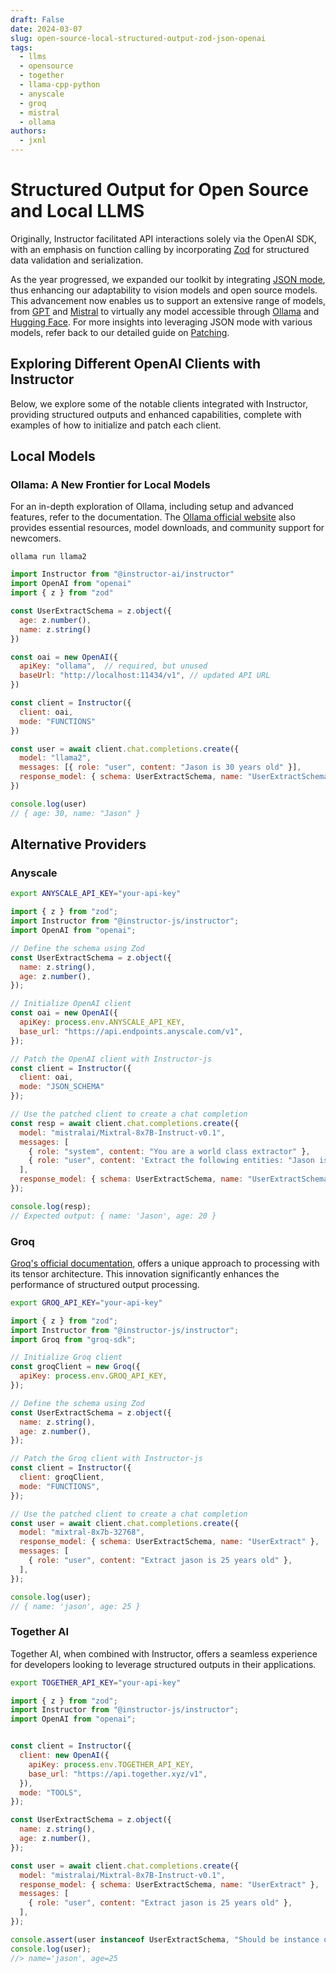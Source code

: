 ```yaml
---
draft: False
date: 2024-03-07
slug: open-source-local-structured-output-zod-json-openai
tags:
  - llms
  - opensource
  - together
  - llama-cpp-python
  - anyscale
  - groq
  - mistral
  - ollama
authors:
  - jxnl
---
```


# Structured Output for Open Source and Local LLMS

Originally, Instructor facilitated API interactions solely via the OpenAI SDK, with an emphasis on function calling by incorporating [Zod](https://zod.dev/) for structured data validation and serialization.

As the year progressed, we expanded our toolkit by integrating [JSON mode](../../concepts/patching.md#json-mode), thus enhancing our adaptability to vision models and open source models. This advancement now enables us to support an extensive range of models, from [GPT](https://openai.com/api/) and [Mistral](https://mistral.ai) to virtually any model accessible through [Ollama](https://ollama.ai) and [Hugging Face](https://huggingface.co/models). For more insights into leveraging JSON mode with various models, refer back to our detailed guide on [Patching](../../concepts/patching.md).

<!-- more -->

## Exploring Different OpenAI Clients with Instructor

Below, we explore some of the notable clients integrated with Instructor, providing structured outputs and enhanced capabilities, complete with examples of how to initialize and patch each client.

## Local Models

### Ollama: A New Frontier for Local Models

For an in-depth exploration of Ollama, including setup and advanced features, refer to the documentation. The [Ollama official website](https://ollama.ai/download) also provides essential resources, model downloads, and community support for newcomers.

```
ollama run llama2
```

```js
import Instructor from "@instructor-ai/instructor"
import OpenAI from "openai"
import { z } from "zod"

const UserExtractSchema = z.object({
  age: z.number(),
  name: z.string()
})

const oai = new OpenAI({
  apiKey: "ollama",  // required, but unused
  baseUrl: "http://localhost:11434/v1", // updated API URL
})

const client = Instructor({
  client: oai,
  mode: "FUNCTIONS"
})

const user = await client.chat.completions.create({
  model: "llama2",
  messages: [{ role: "user", content: "Jason is 30 years old" }],
  response_model: { schema: UserExtractSchema, name: "UserExtractSchema" }
})

console.log(user)
// { age: 30, name: "Jason" }
```

## Alternative Providers

### Anyscale

```bash
export ANYSCALE_API_KEY="your-api-key"
```

```js
import { z } from "zod";
import Instructor from "@instructor-js/instructor";
import OpenAI from "openai";

// Define the schema using Zod
const UserExtractSchema = z.object({
  name: z.string(),
  age: z.number(),
});

// Initialize OpenAI client
const oai = new OpenAI({
  apiKey: process.env.ANYSCALE_API_KEY,
  base_url: "https://api.endpoints.anyscale.com/v1",
});

// Patch the OpenAI client with Instructor-js
const client = Instructor({
  client: oai,
  mode: "JSON_SCHEMA"
});

// Use the patched client to create a chat completion
const resp = await client.chat.completions.create({
  model: "mistralai/Mixtral-8x7B-Instruct-v0.1",
  messages: [
    { role: "system", content: "You are a world class extractor" },
    { role: "user", content: 'Extract the following entities: "Jason is 20"' },
  ],
  response_model: { schema: UserExtractSchema, name: "UserExtractSchema" },
});

console.log(resp);
// Expected output: { name: 'Jason', age: 20 }
```

### Groq

[Groq's official documentation](https://groq.com/), offers a unique approach to processing with its tensor architecture. This innovation significantly enhances the performance of structured output processing.

```bash
export GROQ_API_KEY="your-api-key"
```

```js
import { z } from "zod";
import Instructor from "@instructor-js/instructor";
import Groq from "groq-sdk";

// Initialize Groq client
const groqClient = new Groq({
  apiKey: process.env.GROQ_API_KEY,
});

// Define the schema using Zod
const UserExtractSchema = z.object({
  name: z.string(),
  age: z.number(),
});

// Patch the Groq client with Instructor-js
const client = Instructor({
  client: groqClient,
  mode: "FUNCTIONS",
});

// Use the patched client to create a chat completion
const user = await client.chat.completions.create({
  model: "mixtral-8x7b-32768",
  response_model: { schema: UserExtractSchema, name: "UserExtract" },
  messages: [
    { role: "user", content: "Extract jason is 25 years old" },
  ],
});

console.log(user);
// { name: 'jason', age: 25 }
```

### Together AI

Together AI, when combined with Instructor, offers a seamless experience for developers looking to leverage structured outputs in their applications.

```bash
export TOGETHER_API_KEY="your-api-key"
```

```js
import { z } from "zod";
import Instructor from "@instructor-js/instructor";
import OpenAI from "openai";


const client = Instructor({
  client: new OpenAI({
    apiKey: process.env.TOGETHER_API_KEY,
    base_url: "https://api.together.xyz/v1",
  }),
  mode: "TOOLS",
});

const UserExtractSchema = z.object({
  name: z.string(),
  age: z.number(),
});

const user = await client.chat.completions.create({
  model: "mistralai/Mixtral-8x7B-Instruct-v0.1",
  response_model: { schema: UserExtractSchema, name: "UserExtract" },
  messages: [
    { role: "user", content: "Extract jason is 25 years old" },
  ],
});

console.assert(user instanceof UserExtractSchema, "Should be instance of UserExtract");
console.log(user);
//> name='jason', age=25
```
